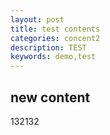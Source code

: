 ```yaml
---
layout: post
title: test contents
categories: concent2
description: TEST
keywords: demo,test
---
```





## new content

132132